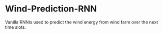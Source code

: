 # Wind-Prediction-RNN
Vanilla RNNIs used to predict the wind energy from wind farm over the next time slots.
